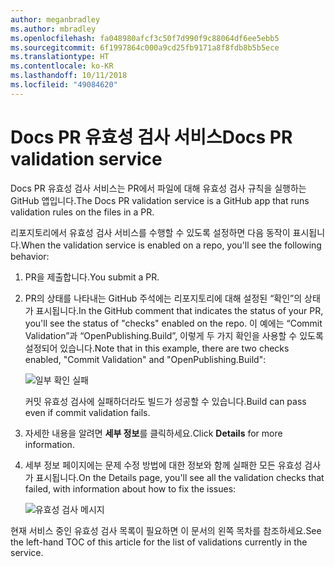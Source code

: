 ```yaml
---
author: meganbradley
ms.author: mbradley
ms.openlocfilehash: fa048980afcf3c50f7d990f9c88064df6ee5ebb5
ms.sourcegitcommit: 6f1997864c000a9cd25fb9171a8f8fdb8b5b5ece
ms.translationtype: HT
ms.contentlocale: ko-KR
ms.lasthandoff: 10/11/2018
ms.locfileid: "49084620"
---
```

# <a name="docs-pr-validation-service"></a><span data-ttu-id="646e8-101">Docs PR 유효성 검사 서비스</span><span class="sxs-lookup"><span data-stu-id="646e8-101">Docs PR validation service</span></span>

<span data-ttu-id="646e8-102">Docs PR 유효성 검사 서비스는 PR에서 파일에 대해 유효성 검사 규칙을 실행하는 GitHub 앱입니다.</span><span class="sxs-lookup"><span data-stu-id="646e8-102">The Docs PR validation service is a GitHub app that runs validation rules on the files in a PR.</span></span>

<span data-ttu-id="646e8-103">리포지토리에서 유효성 검사 서비스를 수행할 수 있도록 설정하면 다음 동작이 표시됩니다.</span><span class="sxs-lookup"><span data-stu-id="646e8-103">When the validation service is enabled on a repo, you'll see the following behavior:</span></span>

1. <span data-ttu-id="646e8-104">PR을 제출합니다.</span><span class="sxs-lookup"><span data-stu-id="646e8-104">You submit a PR.</span></span>
1. <span data-ttu-id="646e8-105">PR의 상태를 나타내는 GitHub 주석에는 리포지토리에 대해 설정된 “확인”의 상태가 표시됩니다.</span><span class="sxs-lookup"><span data-stu-id="646e8-105">In the GitHub comment that indicates the status of your PR, you'll see the status of "checks" enabled on the repo.</span></span> <span data-ttu-id="646e8-106">이 예에는 “Commit Validation”과 “OpenPublishing.Build”, 이렇게 두 가지 확인을 사용할 수 있도록 설정되어 있습니다.</span><span class="sxs-lookup"><span data-stu-id="646e8-106">Note that in this example, there are two checks enabled, "Commit Validation" and "OpenPublishing.Build":</span></span>

   ![일부 확인 실패](media/validation-failed.png)

   <span data-ttu-id="646e8-108">커밋 유효성 검사에 실패하더라도 빌드가 성공할 수 있습니다.</span><span class="sxs-lookup"><span data-stu-id="646e8-108">Build can pass even if commit validation fails.</span></span>

1. <span data-ttu-id="646e8-109">자세한 내용을 알려면 **세부 정보**를 클릭하세요.</span><span class="sxs-lookup"><span data-stu-id="646e8-109">Click **Details** for more information.</span></span>
1. <span data-ttu-id="646e8-110">세부 정보 페이지에는 문제 수정 방법에 대한 정보와 함께 실패한 모든 유효성 검사가 표시됩니다.</span><span class="sxs-lookup"><span data-stu-id="646e8-110">On the Details page, you'll see all the validation checks that failed, with information about how to fix the issues:</span></span>

   ![유효성 검사 메시지](media/validation-details.png)

<span data-ttu-id="646e8-112">현재 서비스 중인 유효성 검사 목록이 필요하면 이 문서의 왼쪽 목차를 참조하세요.</span><span class="sxs-lookup"><span data-stu-id="646e8-112">See the left-hand TOC of this article for the list of validations currently in the service.</span></span>